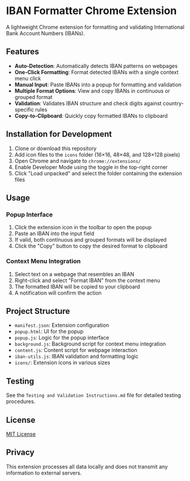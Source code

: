 # IBAN Formatter Chrome Extension

A lightweight Chrome extension for formatting and validating International Bank Account Numbers (IBANs).

## Features

- **Auto-Detection**: Automatically detects IBAN patterns on webpages
- **One-Click Formatting**: Format detected IBANs with a single context menu click
- **Manual Input**: Paste IBANs into a popup for formatting and validation
- **Multiple Format Options**: View and copy IBANs in continuous or grouped format
- **Validation**: Validates IBAN structure and check digits against country-specific rules
- **Copy-to-Clipboard**: Quickly copy formatted IBANs to clipboard

## Installation for Development

1. Clone or download this repository
2. Add icon files to the `icons` folder (16×16, 48×48, and 128×128 pixels)
3. Open Chrome and navigate to `chrome://extensions/`
4. Enable Developer Mode using the toggle in the top-right corner
5. Click "Load unpacked" and select the folder containing the extension files

## Usage

### Popup Interface

1. Click the extension icon in the toolbar to open the popup
2. Paste an IBAN into the input field
3. If valid, both continuous and grouped formats will be displayed
4. Click the "Copy" button to copy the desired format to clipboard

### Context Menu Integration

1. Select text on a webpage that resembles an IBAN
2. Right-click and select "Format IBAN" from the context menu
3. The formatted IBAN will be copied to your clipboard
4. A notification will confirm the action

## Project Structure

- `manifest.json`: Extension configuration
- `popup.html`: UI for the popup
- `popup.js`: Logic for the popup interface
- `background.js`: Background script for context menu integration
- `content.js`: Content script for webpage interaction
- `iban-utils.js`: IBAN validation and formatting logic
- `icons/`: Extension icons in various sizes

## Testing

See the `Testing and Validation Instructions.md` file for detailed testing procedures.

## License

[MIT License](LICENSE)

## Privacy

This extension processes all data locally and does not transmit any information to external servers.